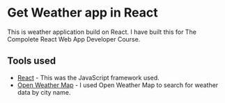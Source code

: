# Get Weather app in React

This is weather application build on React. I have built this for The Compolete React Web App Developer Course.

## Tools used
  - [React] - This was the JavaScript framework used.
  - [Open Weather Map] - I used Open Weather Map to search for weather data by city name.

[//]: # (Links)
 [React]: <https://facebook.github.io/react>
 [Open Weather Map]: <https://github.com/joemccann/dillinger.git>
